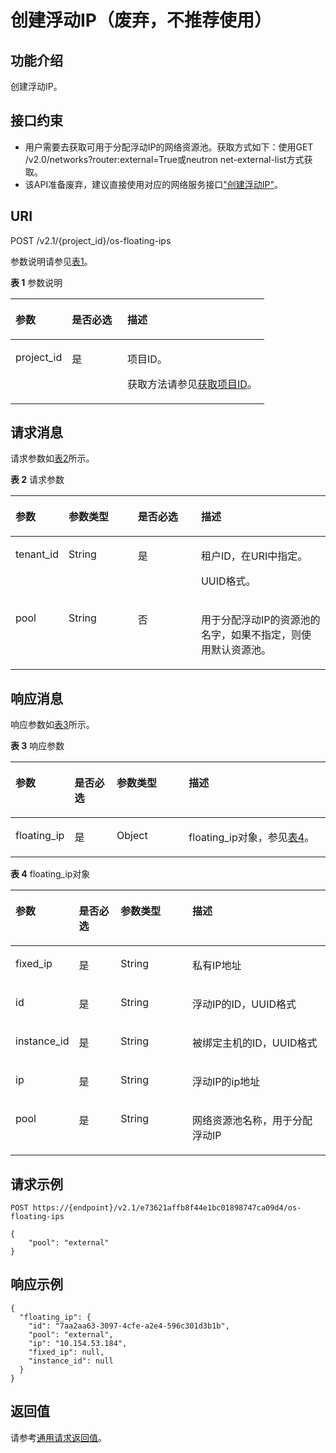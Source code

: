 # 创建浮动IP（废弃，不推荐使用）<a name="ZH-CN_TOPIC_0065820816"></a>

## 功能介绍<a name="zh-cn_topic_0057972670_section30936422"></a>

创建浮动IP。

## 接口约束<a name="zh-cn_topic_0057972670_section22822288"></a>

-   用户需要去获取可用于分配浮动IP的网络资源池。获取方式如下：使用GET /v2.0/networks?router:external=True或neutron net-external-list方式获取。
-   该API准备废弃，建议直接使用对应的网络服务接口["创建浮动IP"](https://support.huaweicloud.com/api-vpc/zh-cn_topic_0060333022.html)。

## URI<a name="zh-cn_topic_0057972670_section9992350"></a>

POST /v2.1/\{project\_id\}/os-floating-ips

参数说明请参见[表1](#zh-cn_topic_0057972670_table32475667)。

**表 1**  参数说明

<a name="zh-cn_topic_0057972670_table32475667"></a>
<table><thead align="left"><tr id="zh-cn_topic_0057972670_row44937496"><th class="cellrowborder" valign="top" width="22.24%" id="mcps1.2.4.1.1"><p id="p5187119"><a name="p5187119"></a><a name="p5187119"></a>参数</p>
</th>
<th class="cellrowborder" valign="top" width="21.87%" id="mcps1.2.4.1.2"><p id="p17503500"><a name="p17503500"></a><a name="p17503500"></a>是否必选</p>
</th>
<th class="cellrowborder" valign="top" width="55.88999999999999%" id="mcps1.2.4.1.3"><p id="p8497414"><a name="p8497414"></a><a name="p8497414"></a>描述</p>
</th>
</tr>
</thead>
<tbody><tr id="zh-cn_topic_0057972670_row1664874"><td class="cellrowborder" valign="top" width="22.24%" headers="mcps1.2.4.1.1 "><p id="zh-cn_topic_0057972670_p637140"><a name="zh-cn_topic_0057972670_p637140"></a><a name="zh-cn_topic_0057972670_p637140"></a>project_id</p>
</td>
<td class="cellrowborder" valign="top" width="21.87%" headers="mcps1.2.4.1.2 "><p id="zh-cn_topic_0057972670_p51608407"><a name="zh-cn_topic_0057972670_p51608407"></a><a name="zh-cn_topic_0057972670_p51608407"></a>是</p>
</td>
<td class="cellrowborder" valign="top" width="55.88999999999999%" headers="mcps1.2.4.1.3 "><p id="p37593705"><a name="p37593705"></a><a name="p37593705"></a>项目ID。</p>
<p id="p1180512217438"><a name="p1180512217438"></a><a name="p1180512217438"></a>获取方法请参见<a href="获取项目ID.md">获取项目ID</a>。</p>
</td>
</tr>
</tbody>
</table>

## 请求消息<a name="zh-cn_topic_0057972670_section4074007"></a>

请求参数如[表2](#zh-cn_topic_0057972670_table62287048)所示。

**表 2**  请求参数

<a name="zh-cn_topic_0057972670_table62287048"></a>
<table><thead align="left"><tr id="zh-cn_topic_0057972670_row38823967"><th class="cellrowborder" valign="top" width="16.73%" id="mcps1.2.5.1.1"><p id="zh-cn_topic_0057972670_p57733603"><a name="zh-cn_topic_0057972670_p57733603"></a><a name="zh-cn_topic_0057972670_p57733603"></a>参数</p>
</th>
<th class="cellrowborder" valign="top" width="21.98%" id="mcps1.2.5.1.2"><p id="zh-cn_topic_0057972670_p45910260"><a name="zh-cn_topic_0057972670_p45910260"></a><a name="zh-cn_topic_0057972670_p45910260"></a>参数类型</p>
</th>
<th class="cellrowborder" valign="top" width="20.119999999999997%" id="mcps1.2.5.1.3"><p id="zh-cn_topic_0057972670_p27743545"><a name="zh-cn_topic_0057972670_p27743545"></a><a name="zh-cn_topic_0057972670_p27743545"></a>是否必选</p>
</th>
<th class="cellrowborder" valign="top" width="41.17%" id="mcps1.2.5.1.4"><p id="zh-cn_topic_0057972670_p32634650"><a name="zh-cn_topic_0057972670_p32634650"></a><a name="zh-cn_topic_0057972670_p32634650"></a>描述</p>
</th>
</tr>
</thead>
<tbody><tr id="zh-cn_topic_0057972670_row25276401"><td class="cellrowborder" valign="top" width="16.73%" headers="mcps1.2.5.1.1 "><p id="zh-cn_topic_0057972670_p34122633"><a name="zh-cn_topic_0057972670_p34122633"></a><a name="zh-cn_topic_0057972670_p34122633"></a>tenant_id</p>
</td>
<td class="cellrowborder" valign="top" width="21.98%" headers="mcps1.2.5.1.2 "><p id="zh-cn_topic_0057972670_p12469873"><a name="zh-cn_topic_0057972670_p12469873"></a><a name="zh-cn_topic_0057972670_p12469873"></a>String</p>
</td>
<td class="cellrowborder" valign="top" width="20.119999999999997%" headers="mcps1.2.5.1.3 "><p id="zh-cn_topic_0057972670_p3426769"><a name="zh-cn_topic_0057972670_p3426769"></a><a name="zh-cn_topic_0057972670_p3426769"></a>是</p>
</td>
<td class="cellrowborder" valign="top" width="41.17%" headers="mcps1.2.5.1.4 "><p id="p993215234119"><a name="p993215234119"></a><a name="p993215234119"></a>租户ID，在URI中指定。</p>
<p id="zh-cn_topic_0057972670_p9132882"><a name="zh-cn_topic_0057972670_p9132882"></a><a name="zh-cn_topic_0057972670_p9132882"></a>UUID格式。</p>
</td>
</tr>
<tr id="zh-cn_topic_0057972670_row15087078"><td class="cellrowborder" valign="top" width="16.73%" headers="mcps1.2.5.1.1 "><p id="zh-cn_topic_0057972670_p14093819"><a name="zh-cn_topic_0057972670_p14093819"></a><a name="zh-cn_topic_0057972670_p14093819"></a>pool</p>
</td>
<td class="cellrowborder" valign="top" width="21.98%" headers="mcps1.2.5.1.2 "><p id="zh-cn_topic_0057972670_p748676"><a name="zh-cn_topic_0057972670_p748676"></a><a name="zh-cn_topic_0057972670_p748676"></a>String</p>
</td>
<td class="cellrowborder" valign="top" width="20.119999999999997%" headers="mcps1.2.5.1.3 "><p id="zh-cn_topic_0057972670_p60642794"><a name="zh-cn_topic_0057972670_p60642794"></a><a name="zh-cn_topic_0057972670_p60642794"></a>否</p>
</td>
<td class="cellrowborder" valign="top" width="41.17%" headers="mcps1.2.5.1.4 "><p id="zh-cn_topic_0057972670_p13119252"><a name="zh-cn_topic_0057972670_p13119252"></a><a name="zh-cn_topic_0057972670_p13119252"></a>用于分配浮动IP的资源池的名字，如果不指定，则使用默认资源池。</p>
</td>
</tr>
</tbody>
</table>

## 响应消息<a name="zh-cn_topic_0057972670_section36666067"></a>

响应参数如[表3](#zh-cn_topic_0057972670_table56026474)所示。

**表 3**  响应参数

<a name="zh-cn_topic_0057972670_table56026474"></a>
<table><thead align="left"><tr id="zh-cn_topic_0057972670_row18214233"><th class="cellrowborder" valign="top" width="17.691769176917692%" id="mcps1.2.5.1.1"><p id="p1857817110255"><a name="p1857817110255"></a><a name="p1857817110255"></a>参数</p>
</th>
<th class="cellrowborder" valign="top" width="13.591359135913592%" id="mcps1.2.5.1.2"><p id="p7269121916223"><a name="p7269121916223"></a><a name="p7269121916223"></a>是否必选</p>
</th>
<th class="cellrowborder" valign="top" width="23.112311231123112%" id="mcps1.2.5.1.3"><p id="p1557841182517"><a name="p1557841182517"></a><a name="p1557841182517"></a>参数类型</p>
</th>
<th class="cellrowborder" valign="top" width="45.604560456045604%" id="mcps1.2.5.1.4"><p id="p8578111172512"><a name="p8578111172512"></a><a name="p8578111172512"></a>描述</p>
</th>
</tr>
</thead>
<tbody><tr id="zh-cn_topic_0057972670_row11710498"><td class="cellrowborder" valign="top" width="17.691769176917692%" headers="mcps1.2.5.1.1 "><p id="zh-cn_topic_0057972670_p9026257"><a name="zh-cn_topic_0057972670_p9026257"></a><a name="zh-cn_topic_0057972670_p9026257"></a>floating_ip</p>
</td>
<td class="cellrowborder" valign="top" width="13.591359135913592%" headers="mcps1.2.5.1.2 "><p id="p4269111962214"><a name="p4269111962214"></a><a name="p4269111962214"></a>是</p>
</td>
<td class="cellrowborder" valign="top" width="23.112311231123112%" headers="mcps1.2.5.1.3 "><p id="zh-cn_topic_0057972670_p60038205"><a name="zh-cn_topic_0057972670_p60038205"></a><a name="zh-cn_topic_0057972670_p60038205"></a>Object</p>
</td>
<td class="cellrowborder" valign="top" width="45.604560456045604%" headers="mcps1.2.5.1.4 "><p id="zh-cn_topic_0057972670_p48740201"><a name="zh-cn_topic_0057972670_p48740201"></a><a name="zh-cn_topic_0057972670_p48740201"></a>floating_ip对象，参见<a href="#zh-cn_topic_0057972670_table55642234">表4</a>。</p>
</td>
</tr>
</tbody>
</table>

**表 4**  floating\_ip对象

<a name="zh-cn_topic_0057972670_table55642234"></a>
<table><thead align="left"><tr id="zh-cn_topic_0057972670_row53704644"><th class="cellrowborder" valign="top" width="17.948205179482056%" id="mcps1.2.5.1.1"><p id="p1385210153257"><a name="p1385210153257"></a><a name="p1385210153257"></a>参数</p>
</th>
<th class="cellrowborder" valign="top" width="13.538646135386465%" id="mcps1.2.5.1.2"><p id="p1192152214222"><a name="p1192152214222"></a><a name="p1192152214222"></a>是否必选</p>
</th>
<th class="cellrowborder" valign="top" width="23.237676232376767%" id="mcps1.2.5.1.3"><p id="p8852171516252"><a name="p8852171516252"></a><a name="p8852171516252"></a>参数类型</p>
</th>
<th class="cellrowborder" valign="top" width="45.275472452754734%" id="mcps1.2.5.1.4"><p id="p485291517253"><a name="p485291517253"></a><a name="p485291517253"></a>描述</p>
</th>
</tr>
</thead>
<tbody><tr id="zh-cn_topic_0057972670_row19737894"><td class="cellrowborder" valign="top" width="17.948205179482056%" headers="mcps1.2.5.1.1 "><p id="zh-cn_topic_0057972670_p55265559"><a name="zh-cn_topic_0057972670_p55265559"></a><a name="zh-cn_topic_0057972670_p55265559"></a>fixed_ip</p>
</td>
<td class="cellrowborder" valign="top" width="13.538646135386465%" headers="mcps1.2.5.1.2 "><p id="p019232262212"><a name="p019232262212"></a><a name="p019232262212"></a>是</p>
</td>
<td class="cellrowborder" valign="top" width="23.237676232376767%" headers="mcps1.2.5.1.3 "><p id="zh-cn_topic_0057972670_p47325326"><a name="zh-cn_topic_0057972670_p47325326"></a><a name="zh-cn_topic_0057972670_p47325326"></a>String</p>
</td>
<td class="cellrowborder" valign="top" width="45.275472452754734%" headers="mcps1.2.5.1.4 "><p id="zh-cn_topic_0057972670_p55859239"><a name="zh-cn_topic_0057972670_p55859239"></a><a name="zh-cn_topic_0057972670_p55859239"></a>私有IP地址</p>
</td>
</tr>
<tr id="zh-cn_topic_0057972670_row32971110"><td class="cellrowborder" valign="top" width="17.948205179482056%" headers="mcps1.2.5.1.1 "><p id="zh-cn_topic_0057972670_p53414263"><a name="zh-cn_topic_0057972670_p53414263"></a><a name="zh-cn_topic_0057972670_p53414263"></a>id</p>
</td>
<td class="cellrowborder" valign="top" width="13.538646135386465%" headers="mcps1.2.5.1.2 "><p id="p10192172215221"><a name="p10192172215221"></a><a name="p10192172215221"></a>是</p>
</td>
<td class="cellrowborder" valign="top" width="23.237676232376767%" headers="mcps1.2.5.1.3 "><p id="zh-cn_topic_0057972670_p31588048"><a name="zh-cn_topic_0057972670_p31588048"></a><a name="zh-cn_topic_0057972670_p31588048"></a>String</p>
</td>
<td class="cellrowborder" valign="top" width="45.275472452754734%" headers="mcps1.2.5.1.4 "><p id="zh-cn_topic_0057972670_p17016957"><a name="zh-cn_topic_0057972670_p17016957"></a><a name="zh-cn_topic_0057972670_p17016957"></a>浮动IP的ID，UUID格式</p>
</td>
</tr>
<tr id="zh-cn_topic_0057972670_row18934887"><td class="cellrowborder" valign="top" width="17.948205179482056%" headers="mcps1.2.5.1.1 "><p id="zh-cn_topic_0057972670_p57330849"><a name="zh-cn_topic_0057972670_p57330849"></a><a name="zh-cn_topic_0057972670_p57330849"></a>instance_id</p>
</td>
<td class="cellrowborder" valign="top" width="13.538646135386465%" headers="mcps1.2.5.1.2 "><p id="p131921922152211"><a name="p131921922152211"></a><a name="p131921922152211"></a>是</p>
</td>
<td class="cellrowborder" valign="top" width="23.237676232376767%" headers="mcps1.2.5.1.3 "><p id="zh-cn_topic_0057972670_p13287175"><a name="zh-cn_topic_0057972670_p13287175"></a><a name="zh-cn_topic_0057972670_p13287175"></a>String</p>
</td>
<td class="cellrowborder" valign="top" width="45.275472452754734%" headers="mcps1.2.5.1.4 "><p id="zh-cn_topic_0057972670_p2747002"><a name="zh-cn_topic_0057972670_p2747002"></a><a name="zh-cn_topic_0057972670_p2747002"></a>被绑定主机的ID，UUID格式</p>
</td>
</tr>
<tr id="zh-cn_topic_0057972670_row24723024"><td class="cellrowborder" valign="top" width="17.948205179482056%" headers="mcps1.2.5.1.1 "><p id="zh-cn_topic_0057972670_p56407950"><a name="zh-cn_topic_0057972670_p56407950"></a><a name="zh-cn_topic_0057972670_p56407950"></a>ip</p>
</td>
<td class="cellrowborder" valign="top" width="13.538646135386465%" headers="mcps1.2.5.1.2 "><p id="p7192152219224"><a name="p7192152219224"></a><a name="p7192152219224"></a>是</p>
</td>
<td class="cellrowborder" valign="top" width="23.237676232376767%" headers="mcps1.2.5.1.3 "><p id="zh-cn_topic_0057972670_p5641212"><a name="zh-cn_topic_0057972670_p5641212"></a><a name="zh-cn_topic_0057972670_p5641212"></a>String</p>
</td>
<td class="cellrowborder" valign="top" width="45.275472452754734%" headers="mcps1.2.5.1.4 "><p id="zh-cn_topic_0057972670_p35008393"><a name="zh-cn_topic_0057972670_p35008393"></a><a name="zh-cn_topic_0057972670_p35008393"></a>浮动IP的ip地址</p>
</td>
</tr>
<tr id="zh-cn_topic_0057972670_row46640084"><td class="cellrowborder" valign="top" width="17.948205179482056%" headers="mcps1.2.5.1.1 "><p id="zh-cn_topic_0057972670_p19750463"><a name="zh-cn_topic_0057972670_p19750463"></a><a name="zh-cn_topic_0057972670_p19750463"></a>pool</p>
</td>
<td class="cellrowborder" valign="top" width="13.538646135386465%" headers="mcps1.2.5.1.2 "><p id="p81922022112215"><a name="p81922022112215"></a><a name="p81922022112215"></a>是</p>
</td>
<td class="cellrowborder" valign="top" width="23.237676232376767%" headers="mcps1.2.5.1.3 "><p id="zh-cn_topic_0057972670_p56283646"><a name="zh-cn_topic_0057972670_p56283646"></a><a name="zh-cn_topic_0057972670_p56283646"></a>String</p>
</td>
<td class="cellrowborder" valign="top" width="45.275472452754734%" headers="mcps1.2.5.1.4 "><p id="zh-cn_topic_0057972670_p44033946"><a name="zh-cn_topic_0057972670_p44033946"></a><a name="zh-cn_topic_0057972670_p44033946"></a>网络资源池名称，用于分配浮动IP</p>
</td>
</tr>
</tbody>
</table>

## 请求示例<a name="zh-cn_topic_0057972670_section61559149"></a>

```
POST https://{endpoint}/v2.1/e73621affb8f44e1bc01898747ca09d4/os-floating-ips
```

```
{
    "pool": "external"
}
```

## 响应示例<a name="section668881316481"></a>

```
{
  "floating_ip": {
    "id": "7aa2aa63-3097-4cfe-a2e4-596c301d3b1b",
    "pool": "external",
    "ip": "10.154.53.184",
    "fixed_ip": null,
    "instance_id": null
  }
}
```

## 返回值<a name="zh-cn_topic_0057972670_zh-cn_topic_0020212692_section22960139"></a>

请参考[通用请求返回值](通用请求返回值.md)。


